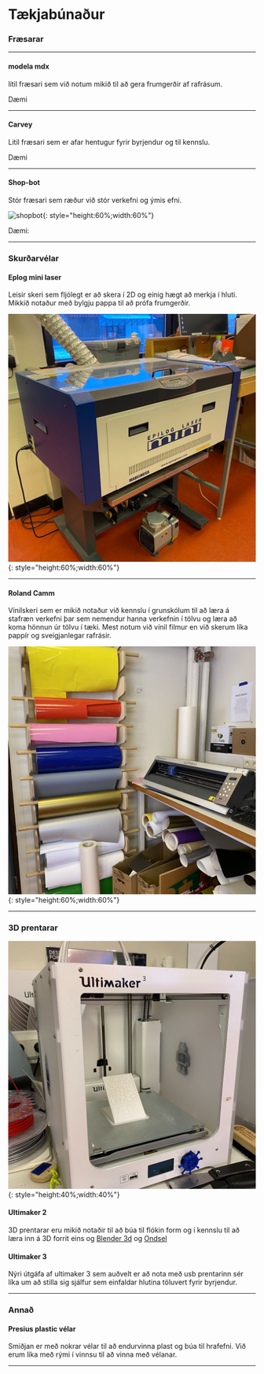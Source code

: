 # Tækjabúnaður


### Fræsarar

---

#### modela mdx

lítil fræsari sem við notum mikið til að gera frumgerðir af rafrásum.

Dæmi

---

#### Carvey

Litil fræsari sem er afar hentugur fyrir byrjendur og til kennslu.

Dæmi

---

#### Shop-bot

Stór fræsari sem ræður við stór verkefni og ýmis efni.

![shopbot](../assets/img/taeki/storfræs.jpg){: style="height:60%;width:60%"}

Dæmi:

---

### Skurðarvélar


#### Eplog mini laser

Leisir skeri sem fljólegt er að skera í 2D og einig hægt að merkja í hluti. Mikkið notaður með bylgju pappa til að prófa frumgerðir.

![laser](../assets/img/taeki/laser.jpg){: style="height:60%;width:60%"}


---

#### Roland Camm

Vínilskeri sem er mikið notaður við kennslu í grunskólum til að læra á stafræn verkefni þar sem nemendur hanna verkefnin í tölvu og læra að koma hönnun úr tölvu í tæki. Mest notum við vínil filmur en við skerum líka pappír og sveigjanlegar rafrásir.

![rolandcam](../assets/img/taeki/vilil.jpeg){: style="height:60%;width:60%"}


---

### 3D prentarar

![ultimaker](../assets/img/taeki/ultimaker.jpg){: style="height:40%;width:40%"}

#### Ultimaker 2 

3D prentarar eru mikið notaðir til að búa til flókin form og í kennslu til að læra inn á 3D forrit eins og [Blender 3d]() og [Ondsel]()

#### Ultimaker 3

Nýri útgáfa af ultimaker 3 sem auðvelt er að nota með usb prentarinn sér líka um að stilla sig sjálfur sem einfaldar hlutina töluvert fyrir byrjendur.

---

### Annað


#### Presius plastic vélar

Smiðjan er með nokrar vélar til að endurvinna plast og búa til hrafefni. Við erum líka með rými í vinnsu til að vinna með vélanar.

---






  
